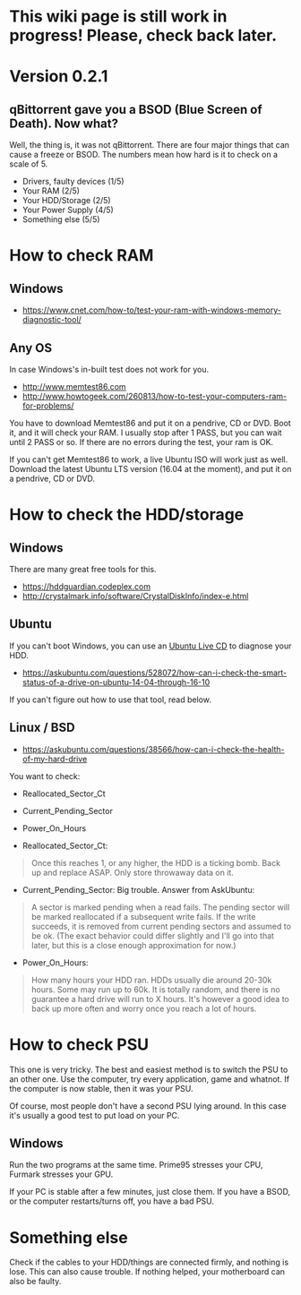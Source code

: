 # This wiki page is still work in progress! Please, check back later.
# Version 0.2.1

## qBittorrent gave you a BSOD (Blue Screen of Death). Now what?

Well, the thing is, it was not qBittorrent.
There are four major things that can cause a freeze or BSOD.
The numbers mean how hard is it to check on a scale of 5.

* Drivers, faulty devices (1/5)
* Your RAM (2/5)
* Your HDD/Storage (2/5)
* Your Power Supply (4/5)
* Something else (5/5)

# How to check RAM

## Windows

* https://www.cnet.com/how-to/test-your-ram-with-windows-memory-diagnostic-tool/

## Any OS
In case Windows's in-built test does not work for you.
* http://www.memtest86.com  
* http://www.howtogeek.com/260813/how-to-test-your-computers-ram-for-problems/

You have to download Memtest86 and put it on a pendrive, CD or DVD.
Boot it, and it will check your RAM.
I usually stop after 1 PASS, but you can wait until 2 PASS or so. If there are no errors during the test, your ram is OK.

If you can't get Memtest86 to work, a live Ubuntu ISO will work just as well.
Download the latest Ubuntu LTS version (16.04 at the moment), and put it on a pendrive, CD or DVD.

# How to check the HDD/storage

## Windows
There are many great free tools for this.
* https://hddguardian.codeplex.com  
* http://crystalmark.info/software/CrystalDiskInfo/index-e.html

## Ubuntu
If you can't boot Windows, you can use an [Ubuntu Live CD](http://www.howtogeek.com/191054/how-to-create-bootable-usb-drives-and-sd-cards-for-every-operating-system/) to diagnose your HDD.
* https://askubuntu.com/questions/528072/how-can-i-check-the-smart-status-of-a-drive-on-ubuntu-14-04-through-16-10

If you can't figure out how to use that tool, read below.

## Linux / BSD
* https://askubuntu.com/questions/38566/how-can-i-check-the-health-of-my-hard-drive  

You want to check:
* Reallocated_Sector_Ct
* Current_Pending_Sector
* Power_On_Hours

* Reallocated_Sector_Ct:
> Once this reaches 1, or any higher, the HDD is a ticking bomb. Back up and replace ASAP. Only store throwaway data on it.

* Current_Pending_Sector: Big trouble. Answer from AskUbuntu:
> A sector is marked pending when a read fails. The pending sector will be marked reallocated if a subsequent write fails. If the write succeeds, it is removed from current pending sectors and assumed to be ok. (The exact behavior could differ slightly and I'll go into that later, but this is a close enough approximation for now.)

* Power_On_Hours:
> How many hours your HDD ran. HDDs usually die around 20-30k hours. Some may run up to 60k. It is totally random, and there is no guarantee a hard drive will run to X hours. It's however a good idea to back up more often and worry once you reach a lot of hours.

# How to check PSU
This one is very tricky.
The best and easiest method is to switch the PSU to an other one. Use the computer, try every application, game and whatnot. If the computer is now stable, then it was your PSU.

Of course, most people don't have a second PSU lying around.
In this case it's usually a good test to put load on your PC.

## Windows

Run the two programs at the same time.
Prime95 stresses your CPU, Furmark stresses your GPU.

If your PC is stable after a few minutes, just close them.
If you have a BSOD, or the computer restarts/turns off, you have a bad PSU.

# Something else
Check if the cables to your HDD/things are connected firmly, and nothing is lose. This can also cause trouble.
If nothing helped, your motherboard can also be faulty.